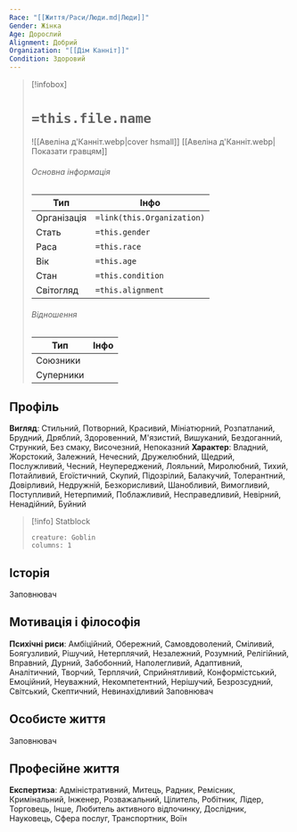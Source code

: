 ```yaml
---
Race: "[[Життя/Раси/Люди.md|Люди]]"
Gender: Жінка
Age: Дорослий
Alignment: Добрий
Organization: "[[Дім Канніт]]"
Condition: Здоровий
---
```

> [!infobox]
> # `=this.file.name`
> ![[Авеліна д'Канніт.webp|cover hsmall]]
> [[Авеліна д'Канніт.webp|Показати гравцям]]
> ###### Основна інформація
> Тип | Інфо |
> ---|---|
> Організація | `=link(this.Organization)` |
> Стать | `=this.gender` |
> Раса | `=this.race` |
> Вік | `=this.age` |
> Стан | `=this.condition` |
> Світогляд | `=this.alignment` |
> ###### Відношення
> Тип | Інфо |
> ---|---|
> Союзники |  |
> Суперники |  |

## Профіль
**Вигляд**: Стильний, Потворний, Красивий, Мініатюрний, Розпатланий, Брудний, Дряблий, Здоровенний, М'язистий, Вишуканий, Бездоганний, Стрункий, Без смаку, Височезний, Непоказний
**Характер**: Владний, Жорстокий, Залежний, Нечесний, Дружелюбний, Щедрий, Послужливий, Чесний, Неупереджений, Лояльний, Миролюбний, Тихий, Потайливий, Егоїстичний, Скупий, Підозрілий, Балакучий, Толерантний, Довірливий, Недружній, Безкорисливий, Шанобливий, Вимогливий, Поступливий, Нетерпимий, Поблажливий, Несправедливий, Невірний, Ненадійний, Буйний

> [!info] Statblock
> ```statblock
> creature: Goblin
> columns: 1
> ```

## Історія
Заповнювач
## Мотивація і філософія
**Психічні риси**: Амбіційний, Обережний, Самовдоволений, Сміливий, Боягузливий, Рішучий, Нетерплячий, Незалежний, Розумний, Релігійний, Вправний, Дурний, Забобонний, Наполегливий, Адаптивний, Аналітичний, Творчий, Терплячий, Сприйнятливий, Конформістський, Емоційний, Неуважний, Некомпетентний, Нерішучий, Безрозсудний, Світський, Скептичний, Невинахідливий
Заповнювач
## Особисте життя
Заповнювач
## Професійне життя
**Експертиза**: Адміністративний, Митець, Радник, Ремісник, Кримінальний, Інженер, Розважальний, Цілитель, Робітник, Лідер, Торговець, Інше, Любитель активного відпочинку, Дослідник, Науковець, Сфера послуг, Транспортник, Воїн